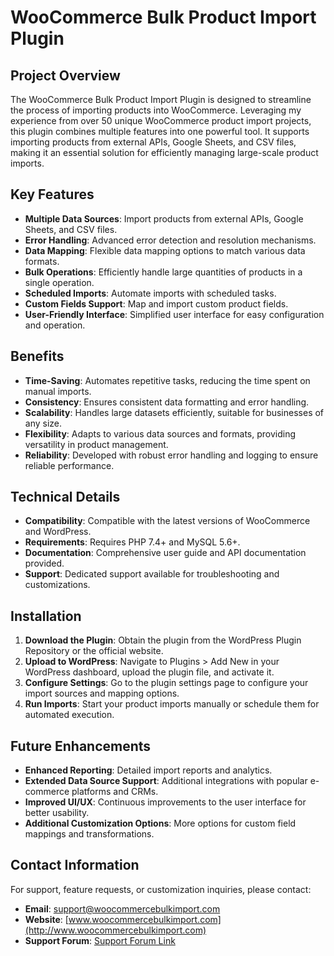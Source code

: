 # WooCommerce Bulk Product Import Plugin

## Project Overview

The WooCommerce Bulk Product Import Plugin is designed to streamline the process of importing products into WooCommerce. Leveraging my experience from over 50 unique WooCommerce product import projects, this plugin combines multiple features into one powerful tool. It supports importing products from external APIs, Google Sheets, and CSV files, making it an essential solution for efficiently managing large-scale product imports.

## Key Features

- **Multiple Data Sources**: Import products from external APIs, Google Sheets, and CSV files.
- **Error Handling**: Advanced error detection and resolution mechanisms.
- **Data Mapping**: Flexible data mapping options to match various data formats.
- **Bulk Operations**: Efficiently handle large quantities of products in a single operation.
- **Scheduled Imports**: Automate imports with scheduled tasks.
- **Custom Fields Support**: Map and import custom product fields.
- **User-Friendly Interface**: Simplified user interface for easy configuration and operation.

## Benefits

- **Time-Saving**: Automates repetitive tasks, reducing the time spent on manual imports.
- **Consistency**: Ensures consistent data formatting and error handling.
- **Scalability**: Handles large datasets efficiently, suitable for businesses of any size.
- **Flexibility**: Adapts to various data sources and formats, providing versatility in product management.
- **Reliability**: Developed with robust error handling and logging to ensure reliable performance.

## Technical Details

- **Compatibility**: Compatible with the latest versions of WooCommerce and WordPress.
- **Requirements**: Requires PHP 7.4+ and MySQL 5.6+.
- **Documentation**: Comprehensive user guide and API documentation provided.
- **Support**: Dedicated support available for troubleshooting and customizations.

## Installation

1. **Download the Plugin**: Obtain the plugin from the WordPress Plugin Repository or the official website.
2. **Upload to WordPress**: Navigate to Plugins > Add New in your WordPress dashboard, upload the plugin file, and activate it.
3. **Configure Settings**: Go to the plugin settings page to configure your import sources and mapping options.
4. **Run Imports**: Start your product imports manually or schedule them for automated execution.

## Future Enhancements

- **Enhanced Reporting**: Detailed import reports and analytics.
- **Extended Data Source Support**: Additional integrations with popular e-commerce platforms and CRMs.
- **Improved UI/UX**: Continuous improvements to the user interface for better usability.
- **Additional Customization Options**: More options for custom field mappings and transformations.

## Contact Information

For support, feature requests, or customization inquiries, please contact:

- **Email**: support@woocommercebulkimport.com
- **Website**: [www.woocommercebulkimport.com](http://www.woocommercebulkimport.com)
- **Support Forum**: [Support Forum Link](http://www.woocommercebulkimport.com/forum)
